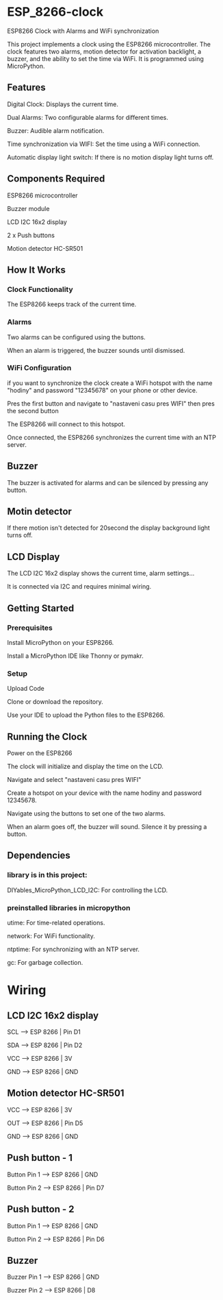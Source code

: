 # ESP_8266-clock
ESP8266 Clock with Alarms and WiFi synchronization

This project implements a clock using the ESP8266 microcontroller. The clock features two alarms, motion detector for activation backlight, a buzzer, and the ability to set the time via WiFi. It is programmed using MicroPython.

## Features
Digital Clock: Displays the current time.

Dual Alarms: Two configurable alarms for different times.

Buzzer: Audible alarm notification.

Time synchronization via WIFI: Set the time using a WiFi connection.

Automatic display light switch: If there is no motion display light turns off.

## Components Required
ESP8266 microcontroller

Buzzer module

LCD I2C 16x2 display

2 x Push buttons

Motion detector HC-SR501

## How It Works
### Clock Functionality

The ESP8266 keeps track of the current time.

### Alarms

Two alarms can be configured using the buttons.

When an alarm is triggered, the buzzer sounds until dismissed.
### WiFi Configuration

if you want to synchronize the clock create a WiFi hotspot with the name "hodiny" and password "12345678" on your phone or other device.

Pres the first button and navigate to "nastaveni casu pres WIFI" then pres the second button

The ESP8266 will connect to this hotspot.

Once connected, the ESP8266 synchronizes the current time with an NTP server.

## Buzzer
The buzzer is activated for alarms and can be silenced by pressing any button.

## Motin detector
If there motion isn't detected for 20second the display background light turns off.

## LCD Display
The LCD I2C 16x2 display shows the current time, alarm settings...

It is connected via I2C and requires minimal wiring.

## Getting Started
### Prerequisites
Install MicroPython on your ESP8266.

Install a MicroPython IDE like Thonny or pymakr.

### Setup
Upload Code

Clone or download the repository.

Use your IDE to upload the Python files to the ESP8266.

## Running the Clock
Power on the ESP8266

The clock will initialize and display the time on the LCD.

Navigate and select "nastaveni casu pres WIFI"

Create a hotspot on your device with the name hodiny and password 12345678.

Navigate using the buttons to set one of the two alarms.

When an alarm goes off, the buzzer will sound. Silence it by pressing a button.

## Dependencies
### library is in this project: 
  DIYables_MicroPython_LCD_I2C: For controlling the LCD.

### preinstalled libraries in micropython
utime: For time-related operations.

network: For WiFi functionality.

ntptime: For synchronizing with an NTP server.

gc: For garbage collection.

# Wiring
## LCD I2C 16x2 display
SCL --> ESP 8266 | Pin D1

SDA --> ESP 8266 | Pin D2

VCC --> ESP 8266 | 3V

GND --> ESP 8266 | GND
## Motion detector HC-SR501
VCC --> ESP 8266 | 3V

OUT --> ESP 8266 | Pin D5

GND --> ESP 8266 | GND
## Push button - 1
Button Pin 1 --> ESP 8266 | GND

Button Pin 2 --> ESP 8266 | Pin D7
## Push button - 2
Button Pin 1 --> ESP 8266 | GND

Button Pin 2 --> ESP 8266 | Pin D6
## Buzzer
Buzzer Pin 1 --> ESP 8266 | GND

Buzzer Pin 2 --> ESP 8266 | D8
